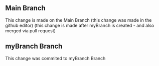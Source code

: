 ## Main Branch

This change is made on the Main Branch (this change was made in the github editor) (this change is made after myBranch is created - and also merged via pull request)

## myBranch Branch

This change was commited to myBranch Branch

